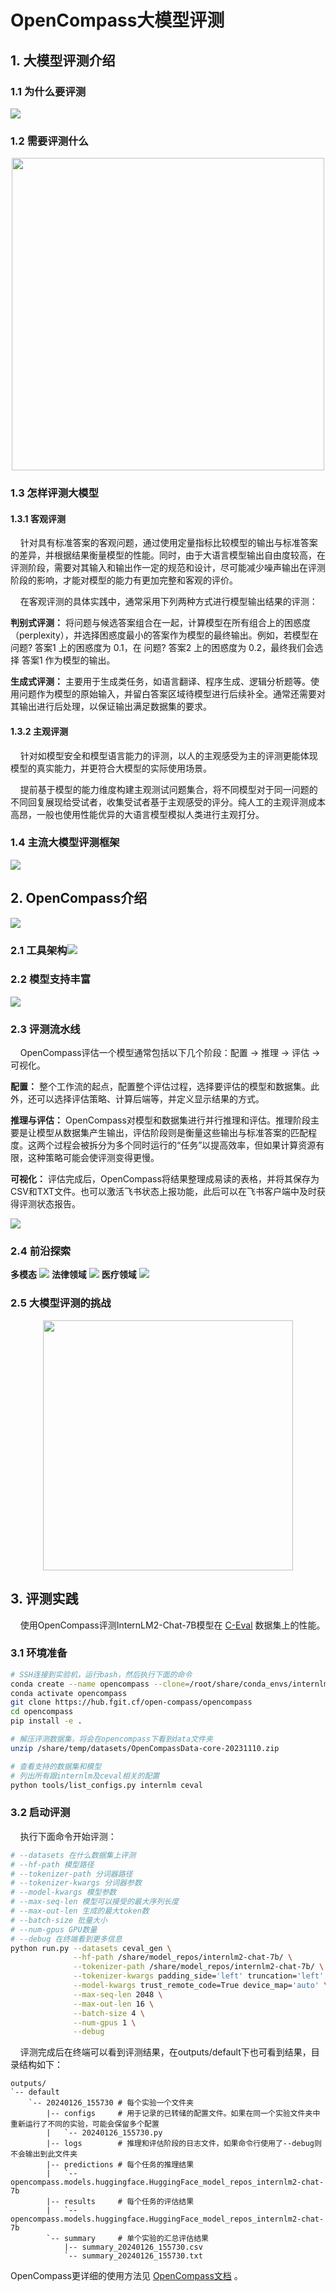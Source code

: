 # OpenCompass大模型评测

## 1. 大模型评测介绍

### 1.1 为什么要评测

![](assets/why_benchmark.png)

### 1.2 需要评测什么

<div align="center"><img src="assets/bench_content.png" height=500></div>

### 1.3 怎样评测⼤模型

#### 1.3.1 客观评测

    针对具有标准答案的客观问题，通过使用定量指标比较模型的输出与标准答案的差异，并根据结果衡量模型的性能。同时，由于大语言模型输出自由度较高，在评测阶段，需要对其输入和输出作一定的规范和设计，尽可能减少噪声输出在评测阶段的影响，才能对模型的能力有更加完整和客观的评价。

    在客观评测的具体实践中，通常采用下列两种方式进行模型输出结果的评测：

**判别式评测：** 将问题与候选答案组合在一起，计算模型在所有组合上的困惑度（perplexity），并选择困惑度最小的答案作为模型的最终输出。例如，若模型在 问题? 答案1 上的困惑度为 0.1，在 问题? 答案2 上的困惑度为 0.2，最终我们会选择 答案1 作为模型的输出。

**生成式评测：** 主要用于生成类任务，如语言翻译、程序生成、逻辑分析题等。使用问题作为模型的原始输入，并留白答案区域待模型进行后续补全。通常还需要对其输出进行后处理，以保证输出满足数据集的要求。

#### 1.3.2 主观评测

    针对如模型安全和模型语言能力的评测，以人的主观感受为主的评测更能体现模型的真实能力，并更符合大模型的实际使用场景。

    提前基于模型的能力维度构建主观测试问题集合，将不同模型对于同一问题的不同回复展现给受试者，收集受试者基于主观感受的评分。纯人工的主观评测成本高昂，一般也使用性能优异的大语言模型模拟人类进行主观打分。

### 1.4 主流大模型评测框架

![](assets/benchmarks.png)

## 2. OpenCompass介绍

![](assets/opencompass1.png)

### 2.1 工具架构![](assets/opencompass2.png)

### 2.2 模型支持丰富

![](assets/opencompass3.png)

### 2.3 评测流水线

    OpenCompass评估一个模型通常包括以下几个阶段：配置 -> 推理 -> 评估 -> 可视化。

**配置：** 整个工作流的起点，配置整个评估过程，选择要评估的模型和数据集。此外，还可以选择评估策略、计算后端等，并定义显示结果的方式。

**推理与评估：** OpenCompass对模型和数据集进行并行推理和评估。推理阶段主要是让模型从数据集产生输出，评估阶段则是衡量这些输出与标准答案的匹配程度。这两个过程会被拆分为多个同时运行的“任务”以提高效率，但如果计算资源有限，这种策略可能会使评测变得更慢。

**可视化：** 评估完成后，OpenCompass将结果整理成易读的表格，并将其保存为CSV和TXT文件。也可以激活飞书状态上报功能，此后可以在飞书客户端中及时获得评测状态报告。

![](assets/opencompass4.png)

### 2.4 前沿探索

**多模态**
![](assets/opencompass5.png)
**法律领域**
![](assets/opencompass6.png)
**医疗领域**
![](assets/opencompass7.png)

### 2.5 ⼤模型评测的挑战

<div align="center"><img src="assets/opencompass8.png" height=400></div>

## 3. 评测实践

    使用OpenCompass评测InternLM2-Chat-7B模型在 [C-Eval](https://cevalbenchmark.com/) 数据集上的性能。

### 3.1 环境准备

```bash
# SSH连接到实验机，运行bash，然后执行下面的命令
conda create --name opencompass --clone=/root/share/conda_envs/internlm-base
conda activate opencompass
git clone https://hub.fgit.cf/open-compass/opencompass
cd opencompass
pip install -e .

# 解压评测数据集，将会在opencompass下看到data文件夹
unzip /share/temp/datasets/OpenCompassData-core-20231110.zip

# 查看支持的数据集和模型
# 列出所有跟internlm及ceval相关的配置
python tools/list_configs.py internlm ceval
```

### 3.2 启动评测

    执行下面命令开始评测：

```bash
# --datasets 在什么数据集上评测
# --hf-path 模型路径
# --tokenizer-path 分词器路径
# --tokenizer-kwargs 分词器参数
# --model-kwargs 模型参数
# --max-seq-len 模型可以接受的最大序列长度
# --max-out-len 生成的最大token数
# --batch-size 批量大小
# --num-gpus GPU数量
# --debug 在终端看到更多信息
python run.py --datasets ceval_gen \
              --hf-path /share/model_repos/internlm2-chat-7b/ \
              --tokenizer-path /share/model_repos/internlm2-chat-7b/ \
              --tokenizer-kwargs padding_side='left' truncation='left' trust_remote_code=True \
              --model-kwargs trust_remote_code=True device_map='auto' \
              --max-seq-len 2048 \
              --max-out-len 16 \
              --batch-size 4 \
              --num-gpus 1 \
              --debug
```

    评测完成后在终端可以看到评测结果，在outputs/default下也可看到结果，目录结构如下：

```
outputs/
`-- default
    `-- 20240126_155730 # 每个实验一个文件夹
        |-- configs     # 用于记录的已转储的配置文件。如果在同一个实验文件夹中重新运行了不同的实验，可能会保留多个配置
        |   `-- 20240126_155730.py
        |-- logs        # 推理和评估阶段的日志文件，如果命令行使用了--debug则不会输出到此文件夹
        |-- predictions # 每个任务的推理结果
        |   `-- opencompass.models.huggingface.HuggingFace_model_repos_internlm2-chat-7b
        |-- results     # 每个任务的评估结果
        |   `-- opencompass.models.huggingface.HuggingFace_model_repos_internlm2-chat-7b
        `-- summary     # 单个实验的汇总评估结果
            |-- summary_20240126_155730.csv
            `-- summary_20240126_155730.txt
```

OpenCompass更详细的使用方法见 [OpenCompass文档](https://opencompass.org.cn/doc) 。


